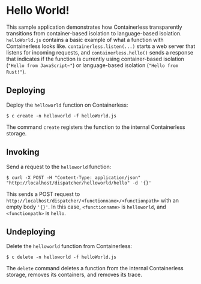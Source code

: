 # Hello World!

This sample application demonstrates how Containerless transparently
transitions from container-based isolation to language-based isolation.
`helloWorld.js` contains a basic example of what a function with Containerless
looks like. `containerless.listen(...)` starts a web server that listens for
incoming requests, and `containerless.hello()` sends a response that indicates
if the function is currently using container-based isolation
(`"Hello from JavaScript~"`) or language-based isolation (`"Hello from Rust!"`).

## Deploying

Deploy the `helloworld` function on Containerless:

```
$ c create -n helloworld -f helloWorld.js
```

The command `create` registers the function to the internal Containerless
storage.

## Invoking

Send a request to the `helloworld` function:

```
$ curl -X POST -H "Content-Type: application/json" "http://localhost/dispatcher/helloworld/hello" -d '{}'
```

This sends a POST request to
`http://localhost/dispatcher/<functionname>/<functionpath>` with an empty body
`'{}'`. In this case, `<functionname>` is `helloworld`, and `<functionpath>` is
`hello`.

## Undeploying

Delete the `helloworld` function from Containerless:

```
$ c delete -n helloworld -f helloWorld.js
```

The `delete` command deletes a function from the internal Containerless storage,
removes its containers, and removes its trace.